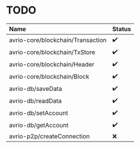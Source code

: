 # TODO

Name                              | Status 
:-------------------------------- | :-----------------
avrio-core/blockchain/Transaction | :heavy_check_mark:
avrio-core/blockchain/TxStore     | :heavy_check_mark:
avrio-core/blockchain/Header      | :heavy_check_mark:
avrio-core/blockchain/Block       | :heavy_check_mark:
avrio-db/saveData                 | :heavy_check_mark:
avrio-db/readData                 | :heavy_check_mark:               
avrio-db/setAccount               | :heavy_check_mark:    
avrio-db/getAccount               | :heavy_check_mark:      
avrio-p2p/createConnection        | :x:               
